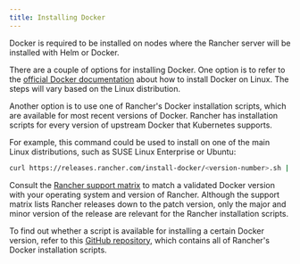 ```yaml
---
title: Installing Docker
---
```


<head>
  <link rel="canonical" href="https://ranchermanager.docs.rancher.com/getting-started/installation-and-upgrade/installation-requirements/install-docker"/>
</head>

Docker is required to be installed on nodes where the Rancher server will be installed with Helm or Docker.

There are a couple of options for installing Docker. One option is to refer to the [official Docker documentation](https://docs.docker.com/install/) about how to install Docker on Linux. The steps will vary based on the Linux distribution.

Another option is to use one of Rancher's Docker installation scripts, which are available for most recent versions of Docker. Rancher has installation scripts for every version of upstream Docker that Kubernetes supports.

For example, this command could be used to install on one of the main Linux distributions, such as SUSE Linux Enterprise or Ubuntu:

```bash
curl https://releases.rancher.com/install-docker/<version-number>.sh | sh
```

Consult the [Rancher support matrix](https://www.suse.com/suse-rancher/support-matrix/all-supported-versions/rancher-v2-4-18/) to match a validated Docker version with your operating system and version of Rancher. Although the support matrix lists Rancher releases down to the patch version, only the major and minor version of the release are relevant for the Rancher installation scripts.

To find out whether a script is available for installing a certain Docker version, refer to this [GitHub repository,](https://github.com/rancher/install-docker) which contains all of Rancher's Docker installation scripts.
